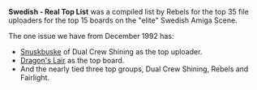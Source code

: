 **Swedish - Real Top List** was a compiled list by Rebels for the top 35 file uploaders for the top 15 boards on the "elite" Swedish Amiga Scene.

The one issue we have from December 1992 has: 

- [Snuskbuske](https://demozoo.org/sceners/13287/) of Dual Crew Shining as the top uploader.
- [Dragon's Lair](https://demozoo.org/bbs/989/) as the top board.
- And the nearly tied three top groups, Dual Crew Shining, Rebels and Fairlight.